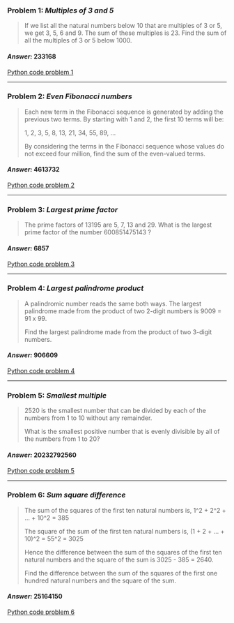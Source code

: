 ### Problem 1: *Multiples of 3 and 5*
> If we list all the natural numbers below 10 that are multiples of 3 or 5, we get 3, 5, 6 and 9. The sum of these
multiples is 23.
Find the sum of all the multiples of 3 or 5 below 1000.

#### *Answer:* 233168
[Python code problem 1](https://github.com/DDaaaaann/Project_Euler/blob/master/python/exc1.py)

___


### Problem 2: *Even Fibonacci numbers*
>Each new term in the Fibonacci sequence is generated by adding the previous two terms. By starting with 1 and 2,
the first 10 terms will be:
>
>1, 2, 3, 5, 8, 13, 21, 34, 55, 89, ...
>
>By considering the terms in the Fibonacci sequence whose values do not exceed four million, find the sum of the
 even-valued terms.

#### *Answer:* 4613732
[Python code problem 2](https://github.com/DDaaaaann/Project_Euler/blob/master/python/exc2.py)

___


### Problem 3: *Largest prime factor*
>The prime factors of 13195 are 5, 7, 13 and 29.
>What is the largest prime factor of the number 600851475143 ?

#### *Answer:* 6857
[Python code problem 3](https://github.com/DDaaaaann/Project_Euler/blob/master/python/exc3.py)

___


### Problem 4: *Largest palindrome product*
>A palindromic number reads the same both ways. The largest palindrome made from the product of two 2-digit numbers
>is 9009 = 91 x 99.
>
>Find the largest palindrome made from the product of two 3-digit numbers.

#### *Answer:* 906609
[Python code problem 4](https://github.com/DDaaaaann/Project_Euler/blob/master/python/exc4.py)

___


### Problem 5: *Smallest multiple*
>2520 is the smallest number that can be divided by each of the numbers from 1 to 10 without any remainder.
>
>What is the smallest positive number that is evenly divisible by all of the numbers from 1 to 20?

#### *Answer:* 20232792560
[Python code problem 5](https://github.com/DDaaaaann/Project_Euler/blob/master/python/exc5.py)

___


### Problem 6: *Sum square difference*
> The sum of the squares of the first ten natural numbers is,
> 1^2 + 2^2 + ... + 10^2 = 385
>
> The square of the sum of the first ten natural numbers is,
> (1 + 2 + ... + 10)^2 = 55^2 = 3025
>
> Hence the difference between the sum of the squares of the first ten natural
> numbers and the square of the sum is 3025 - 385 = 2640.
>
> Find the difference between the sum of the squares of the first one hundred natural numbers and the square of the sum.

#### *Answer:* 25164150
[Python code problem 6](https://github.com/DDaaaaann/Project_Euler/blob/master/python/exc6.py)




